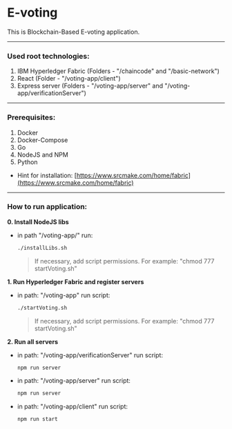 # E-voting

This is Blockchain-Based E-voting application.

---

### Used root technologies:

1. IBM Hyperledger Fabric (Folders - "/chaincode" and "/basic-network")
2. React (Folder - "/voting-app/client")
3. Express server (Folders - "/voting-app/server" and "/voting-app/verificationServer")

---

### Prerequisites:

1. Docker
2. Docker-Compose
3. Go
4. NodeJS and NPM
5. Python

- Hint for installation: [https://www.srcmake.com/home/fabric](https://www.srcmake.com/home/fabric)

---

### How to run application:

**0. Install NodeJS libs**

- in path "/voting-app/" run:
  ```bash
  ./installLibs.sh
  ```
  > If necessary, add script permissions. For example: "chmod 777 startVoting.sh"

**1. Run Hyperledger Fabric and register servers**

- in path: "/voting-app" run script:
  ```bash
  ./startVoting.sh
  ```
  > If necessary, add script permissions. For example: "chmod 777 startVoting.sh"

**2. Run all servers**

- in path: "/voting-app/verificationServer" run script:
  ```bash
  npm run server
  ```
- in path: "/voting-app/server" run script:
  ```bash
  npm run server
  ```
- in path: "/voting-app/client" run script:
  ```bash
  npm run start
  ```
